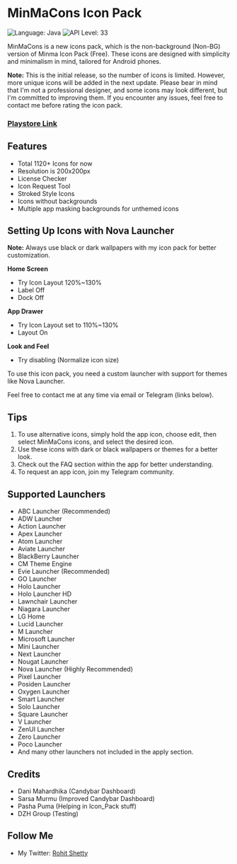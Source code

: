 # MinMaCons Icon Pack
![Language: Java](https://img.shields.io/badge/Language-Java-blue)
![API Level: 33](https://img.shields.io/badge/API%20Level-33-brightgreen)


MinMaCons is a new icons pack, which is the non-background (Non-BG) version of Minma Icon Pack (Free). These icons are designed with simplicity and minimalism in mind, tailored for Android phones.

**Note:** This is the initial release, so the number of icons is limited. However, more unique icons will be added in the next update. Please bear in mind that I'm not a professional designer, and some icons may look different, but I'm committed to improving them. If you encounter any issues, feel free to contact me before rating the icon pack.
### [Playstore Link](https://play.google.com/store/apps/details?id=com.rohitshetty.minmacons)


## Features
- Total 1120+ Icons for now
- Resolution is 200x200px
- License Checker
- Icon Request Tool
- Stroked Style Icons
- Icons without backgrounds
- Multiple app masking backgrounds for unthemed icons

## Setting Up Icons with Nova Launcher

**Note:** Always use black or dark wallpapers with my icon pack for better customization.

**Home Screen**
- Try Icon Layout 120%~130%
- Label Off
- Dock Off

**App Drawer**
- Try Icon Layout set to 110%~130%
- Layout On

**Look and Feel**
- Try disabling (Normalize icon size)

To use this icon pack, you need a custom launcher with support for themes like Nova Launcher.

Feel free to contact me at any time via email or Telegram (links below).

## Tips
1. To use alternative icons, simply hold the app icon, choose edit, then select MinMaCons icons, and select the desired icon.
2. Use these icons with dark or black wallpapers or themes for a better look.
3. Check out the FAQ section within the app for better understanding.
4. To request an app icon, join my Telegram community.

## Supported Launchers
- ABC Launcher (Recommended)
- ADW Launcher
- Action Launcher
- Apex Launcher
- Atom Launcher
- Aviate Launcher
- BlackBerry Launcher
- CM Theme Engine
- Evie Launcher (Recommended)
- GO Launcher
- Holo Launcher
- Holo Launcher HD
- Lawnchair Launcher
- Niagara Launcher
- LG Home
- Lucid Launcher
- M Launcher
- Microsoft Launcher
- Mini Launcher
- Next Launcher
- Nougat Launcher
- Nova Launcher (Highly Recommended)
- Pixel Launcher
- Posiden Launcher
- Oxygen Launcher
- Smart Launcher
- Solo Launcher
- Square Launcher
- V Launcher
- ZenUI Launcher
- Zero Launcher
- Poco Launcher
- And many other launchers not included in the apply section.

## Credits
- Dani Mahardhika (Candybar Dashboard)
- Sarsa Murmu (Improved Candybar Dashboard)
- Pasha Puma (Helping in Icon_Pack stuff)
- DZH Group (Testing)

## Follow Me
- My Twitter: [Rohit Shetty](https://twitter.com/therohitshetty)


